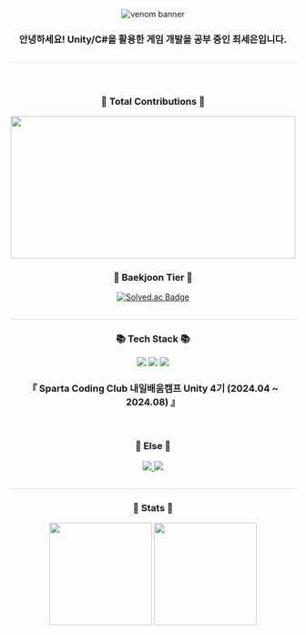 <p align="center">
  <img src="https://capsule-render.vercel.app/api?type=venom&height=200&text=Welcome%20to%20Seeun's%20Github&fontSize=70&color=0:fff176,100:ffd54f&stroke=fbc02d" alt="venom banner"/>
</p>

<h3 align="center">안녕하세요! Unity/C#을 활용한 게임 개발을 공부 중인 최세은입니다.</h3>

<h2 style="border-bottom: 1px solid #d8dee4; color: #282d33;">  </h2>

<br>

<h3 align="center">🦖 Total Contributions 🦖</h3>
<p align="center">
  <a href="https://www.gitanimals.org/en_US?utm_medium=image&utm_source=Choiseeun0815&utm_content=farm">
    <img src="https://render.gitanimals.org/farms/Choiseeun0815" width="500" height="250"/>
  </a>
</p>

<h3 align="center">🏅 Baekjoon Tier 🏅</h3>
<p align="center">
  <a href="https://solved.ac/salmons11/">
    <img src="http://mazassumnida.wtf/api/v2/generate_badge?boj=salmons11" alt="Solved.ac Badge"/>
  </a>
</p>

<h2 style="border-bottom: 1px solid #d8dee4; color: #282d33;">  </h2>

<h3 align="center">📚 Tech Stack 📚</h3>
<p align="center">
  <img src="https://img.shields.io/badge/C%2B%2B-00599C?style=for-the-badge&logo=c%2B%2B&logoColor=white"/>
  <img src="https://img.shields.io/badge/C%23-239120?style=for-the-badge&logo=csharp&logoColor=white"/>
  <img src="https://img.shields.io/badge/Unity-000000?style=for-the-badge&logo=unity&logoColor=white"/> <br>
  <h3 align="center">『 Sparta Coding Club 내일배움캠프 Unity 4기 (2024.04 ~ 2024.08) 』</h3> <br>
</p>


<h3 align="center">🍃 Else 🍃</h3>
<p align="center">
  <a href="https://blog.naver.com/stephany_77">
    <img src="https://img.shields.io/badge/Blog-03C75A?style=for-the-badge&logo=naver&logoColor=white"/>
  </a>
  <a href="mailto:sqq1_s@naver.com">
    <img src="https://img.shields.io/badge/Email-03C75A?style=for-the-badge&logo=naver&logoColor=white"/>
  </a>
</p>

<h2 style="border-bottom: 1px solid #d8dee4; color: #282d33;"> </h2>

<h3 align="center">🌱 Stats 🌱</h3>

<p align="center">
  <img src="https://github-readme-stats.vercel.app/api?username=Choiseeun0815&show_icons=true&bg_color=60,fff9c4,fff176&title_color=000000&text_color=000000&icon_color=fbc02d" height="180"/>
  <img src="https://github-readme-stats.vercel.app/api/top-langs/?username=Choiseeun0815&layout=compact&bg_color=60,fff9c4,fff176&title_color=000000&text_color=000000" height="180"/>
</p>


<!--
**Choiseeun0815/Choiseeun0815** is a ✨ _special_ ✨ repository because its `README.md` (this file) appears on your GitHub profile.

Here are some ideas to get you started:

- 🔭 I’m currently working on ...
- 🌱 I’m currently learning ...
- 👯 I’m looking to collaborate on ...
- 🤔 I’m looking for help with ...
- 💬 Ask me about ...
- 📫 How to reach me: ...
- 😄 Pronouns: ...
- ⚡ Fun fact: ...
-->
